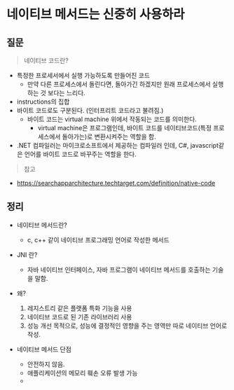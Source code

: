 # 네이티브 메서드는 신중히 사용하라



## 질문

>  네이티브 코드란?

- 특정한 프로세서에서 실행 가능하도록 만들어진 코드
  - 만약 다른 프로세스에서 돌린다면, 돌아가긴 하겠지만 원래 프로세스에서 실행하는 것 보다는 느리다.
- instructions의 집합
- 바이트 코드로도 구분된다. (인터프리트 코드라고 불려짐.)
  - 바이트 코드는 virtual machine 위에서 작동되는 코드를 의미한다.
    - virtual machine은 프로그램인데, 바이트 코드를 네이티브코드(특정 프로세스에서 돌아가는)로 변환시켜주는 역할을 함.
- .NET 컴파일러는 마이크로소프트에서 제공하는 컴파일러 인데, C#, javascript같은 언어를 바이트 코드로 바꾸주는 역할을 한다.

> 참고

- https://searchapparchitecture.techtarget.com/definition/native-code

## 정리

- 네이티브 메서드란?

  - c, c++ 같이 네이티브 프로그래밍 언어로 작성한 메서드
- JNI 란?
  - 자바 네이티브 인터페이스, 자바 프로그램이 네이티브 메서드를 호출하는 기술을 말함.
- 왜?
  1. 레지스트리 같은 플랫폼 특화 기능을 사용
  2. 네이티브 코드로 된 기존 라이브러리 사용
  3. 성능 개선 목적으로, 성능에 결정적인 영향을 주는 영역만 따로 네이티브 언어로 작성.

- 네이티브 메서드 단점
  - 안전하지 않음.
  - 애플리케이션의 메모리 훼손 오류 발생 가능
  - 